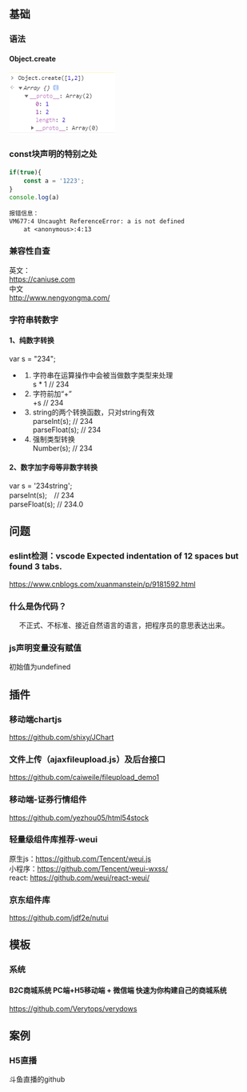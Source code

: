 ## 基础  
### 语法
#### Object.create  
![Image Text](./object-create.png)  
### const块声明的特别之处  
```javascript  
if(true){  
	const a = '1223';  
}  
console.log(a)  
```  
```text  
报错信息：  
VM677:4 Uncaught ReferenceError: a is not defined  
    at <anonymous>:4:13  
```  
### 兼容性自查  
英文：  
https://caniuse.com  
中文  
http://www.nengyongma.com/  
### 字符串转数字  
#### 1、纯数字转换  
var s = "234";  
+ 1. 字符串在运算操作中会被当做数字类型来处理  
s * 1 // 234  
+ 2. 字符前加“+”  
+s  // 234  
+ 3. string的两个转换函数，只对string有效  
parseInt(s); // 234  
parseFloat(s); // 234  
+ 4. 强制类型转换  
Number(s); // 234  
#### 2、数字加字母等非数字转换  
var s = '234string';  
parseInt(s);　// 234  
parseFloat(s);  // 234.0  

## 问题  
### eslint检测：vscode Expected indentation of 12 spaces but found 3 tabs.  
https://www.cnblogs.com/xuanmanstein/p/9181592.html  
### 什么是伪代码？  
<span style="display: inline-block;width:20px;"></span>不正式、不标准、接近自然语言的语言，把程序员的意思表达出来。  
### js声明变量没有赋值  
初始值为undefined  

## 插件  
### 移动端chartjs  
https://github.com/shixy/JChart  
### 文件上传（ajaxfileupload.js）及后台接口  
https://github.com/caiweile/fileupload_demo1  
### 移动端-证券行情组件  
https://github.com/yezhou05/html54stock  
### 轻量级组件库推荐-weui  
原生js：https://github.com/Tencent/weui.js  
小程序：https://github.com/Tencent/weui-wxss/  
react: https://github.com/weui/react-weui/  
### 京东组件库  
https://github.com/jdf2e/nutui  

## 模板
### 系统
#### B2C商城系统 PC端+H5移动端 + 微信端 快速为你构建自己的商城系统  
https://github.com/Verytops/verydows  

## 案例
### H5直播  
斗鱼直播的github  

